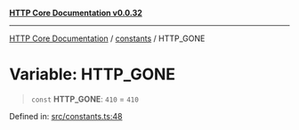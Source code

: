 [**HTTP Core Documentation v0.0.32**](../../README.md)

***

[HTTP Core Documentation](../../modules.md) / [constants](../README.md) / HTTP\_GONE

# Variable: HTTP\_GONE

> `const` **HTTP\_GONE**: `410` = `410`

Defined in: [src/constants.ts:48](https://github.com/stonemjs/http-core/blob/680e946aeb5100b42b4836417719aba730586478/src/constants.ts#L48)
